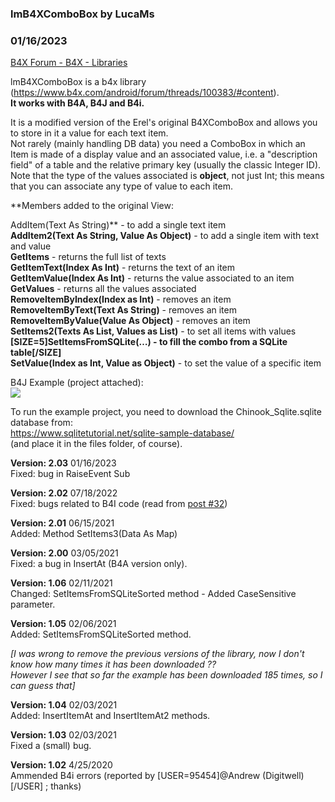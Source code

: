 ###  lmB4XComboBox by LucaMs
### 01/16/2023
[B4X Forum - B4X - Libraries](https://www.b4x.com/android/forum/threads/116767/)

lmB4XComboBox is a b4x library (<https://www.b4x.com/android/forum/threads/100383/#content>).  
**It works with B4A, B4J and B4i.**  
  
It is a modified version of the Erel's original B4XComboBox and allows you to store in it a value for each text item.  
Not rarely (mainly handling DB data) you need a ComboBox in which an Item is made of a display value and an associated value, i.e. a "description field" of a table and the relative primary key (usually the classic Integer ID).  
Note that the type of the values associated is **object**, not just Int; this means that you can associate any type of value to each item.  
  
**Members added to the original View:  
  
AddItem(Text As String)** - to add a single text item  
**AddItem2(Text As String, Value As Object)** - to add a single item with text and value  
**GetItems** - returns the full list of texts  
**GetItemText(Index As Int)** - returns the text of an item  
**GetItemValue(Index As Int)** - returns the value associated to an item  
**GetValues** - returns all the values associated  
**RemoveItemByIndex(Index as Int)** - removes an item  
**RemoveItemByText(Text As String)** - removes an item  
**RemoveItemByValue(Value As Object)** - removes an item  
**SetItems2(Texts As List, Values as List)** - to set all items with values  
**[SIZE=5]SetItemsFromSQLite(…) - to fill the combo from a SQLite table[/SIZE]**  
**SetValue(Index as Int, Value as Object)** - to set the value of a specific item  
  
  
B4J Example (project attached):  
![](https://www.b4x.com/android/forum/attachments/92483)  
  
To run the example project, you need to download the Chinook\_Sqlite.sqlite database from:  
<https://www.sqlitetutorial.net/sqlite-sample-database/>  
(and place it in the files folder, of course).  
  
**Version: 2.03** 01/16/2023  
Fixed: bug in RaiseEvent Sub  
  
**Version: 2.02** 07/18/2022  
Fixed: bugs related to B4I code (read from [post #32](https://www.b4x.com/android/forum/threads/b4x-lmb4xcombobox.116767/post-898851))  
  
**Version: 2.01** 06/15/2021  
Added: Method SetItems3(Data As Map)  
  
**Version: 2.00** 03/05/2021  
Fixed: a bug in InsertAt (B4A version only).  
  
**Version: 1.06** 02/11/2021  
Changed: SetItemsFromSQLiteSorted method - Added CaseSensitive parameter.  
  
**Version: 1.05** 02/06/2021  
Added: SetItemsFromSQLiteSorted method.  
  
*[I was wrong to remove the previous versions of the library, now I don't know how many times it has been downloaded ??  
However I see that so far the example has been downloaded 185 times, so I can guess that]*  
  
**Version: 1.04** 02/03/2021  
Added: InsertItemAt and InsertItemAt2 methods.  
  
**Version: 1.03** 02/03/2021  
Fixed a (small) bug.  
  
**Version: 1.02** 4/25/2020  
Ammended B4i errors (reported by [USER=95454]@Andrew (Digitwell)[/USER] ; thanks)